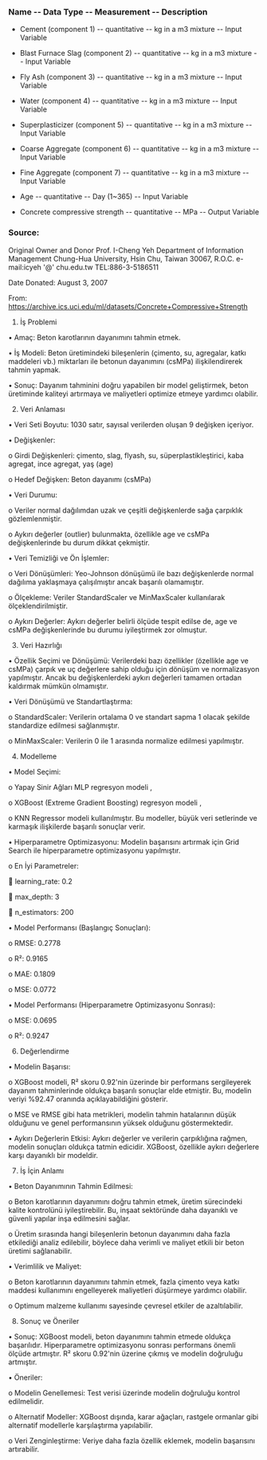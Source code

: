 ### Name -- Data Type -- Measurement -- Description

- Cement (component 1) -- quantitative -- kg in a m3 mixture -- Input Variable

- Blast Furnace Slag (component 2) -- quantitative -- kg in a m3 mixture -- Input Variable

- Fly Ash (component 3) -- quantitative -- kg in a m3 mixture -- Input Variable

- Water (component 4) -- quantitative -- kg in a m3 mixture -- Input Variable

- Superplasticizer (component 5) -- quantitative -- kg in a m3 mixture -- Input Variable

- Coarse Aggregate (component 6) -- quantitative -- kg in a m3 mixture -- Input Variable

- Fine Aggregate (component 7) -- quantitative -- kg in a m3 mixture -- Input Variable

- Age -- quantitative -- Day (1~365) -- Input Variable

- Concrete compressive strength -- quantitative -- MPa -- Output Variable



### Source:
Original Owner and Donor
Prof. I-Cheng Yeh
Department of Information Management
Chung-Hua University,
Hsin Chu, Taiwan 30067, R.O.C.
e-mail:icyeh '@' chu.edu.tw
TEL:886-3-5186511

Date Donated: August 3, 2007

From: https://archive.ics.uci.edu/ml/datasets/Concrete+Compressive+Strength




1. İş Problemi 

•	Amaç: Beton karotlarının dayanımını tahmin etmek.

•	İş Modeli: Beton üretimindeki bileşenlerin (çimento, su, agregalar, katkı maddeleri vb.) miktarları ile betonun dayanımını (csMPa) ilişkilendirerek tahmin yapmak.

•	Sonuç: Dayanım tahminini doğru yapabilen bir model geliştirmek, beton üretiminde kaliteyi artırmaya ve maliyetleri optimize etmeye yardımcı olabilir.

2. Veri Anlaması

•	Veri Seti Boyutu: 1030 satır, sayısal verilerden oluşan 9 değişken içeriyor.

•	Değişkenler:

o	Girdi Değişkenleri: çimento, slag, flyash, su, süperplastikleştirici, kaba agregat, ince agregat, yaş (age)

o	Hedef Değişken: Beton dayanımı (csMPa)

•	Veri Durumu:

o	Veriler normal dağılımdan uzak ve çeşitli değişkenlerde sağa çarpıklık gözlemlenmiştir.

o	Aykırı değerler (outlier) bulunmakta, özellikle age ve csMPa değişkenlerinde bu durum dikkat çekmiştir.

•	Veri Temizliği ve Ön İşlemler:

o	Veri Dönüşümleri: Yeo-Johnson dönüşümü ile bazı değişkenlerde normal dağılıma yaklaşmaya çalışılmıştır ancak başarılı olamamıştır.

o	Ölçekleme: Veriler StandardScaler ve MinMaxScaler kullanılarak ölçeklendirilmiştir.

o	Aykırı Değerler: Aykırı değerler belirli ölçüde tespit edilse de, age ve csMPa değişkenlerinde bu durumu iyileştirmek zor olmuştur.

3. Veri Hazırlığı

•	Özellik Seçimi ve Dönüşümü: Verilerdeki bazı özellikler (özellikle age ve csMPa) çarpık ve uç değerlere sahip olduğu için dönüşüm ve normalizasyon yapılmıştır. Ancak bu değişkenlerdeki aykırı değerleri tamamen ortadan kaldırmak mümkün olmamıştır.

•	Veri Dönüşümü ve Standartlaştırma:

o	StandardScaler: Verilerin ortalama 0 ve standart sapma 1 olacak şekilde standardize edilmesi sağlanmıştır.

o	MinMaxScaler: Verilerin 0 ile 1 arasında normalize edilmesi yapılmıştır.

4. Modelleme

•	Model Seçimi:

o	Yapay Sinir Ağları MLP regresyon modeli ,

o	XGBoost (Extreme Gradient Boosting) regresyon modeli ,

o KNN Regressor modeli kullanılmıştır. Bu modeller, büyük veri setlerinde ve karmaşık ilişkilerde başarılı sonuçlar verir.

•	Hiperparametre Optimizasyonu: Modelin başarısını artırmak için Grid Search ile hiperparametre optimizasyonu yapılmıştır.

o	En İyi Parametreler:

	learning_rate: 0.2

	max_depth: 3

	n_estimators: 200

•	Model Performansı (Başlangıç Sonuçları):

o	RMSE: 0.2778

o	R²: 0.9165

o	MAE: 0.1809

o	MSE: 0.0772

•	Model Performansı (Hiperparametre Optimizasyonu Sonrası):

o	MSE: 0.0695

o	R²: 0.9247

6. Değerlendirme

•	Modelin Başarısı:

o	XGBoost modeli, R² skoru 0.92'nin üzerinde bir performans sergileyerek dayanım tahminlerinde oldukça başarılı sonuçlar elde etmiştir. Bu, modelin veriyi %92.47 oranında açıklayabildiğini gösterir.

o	MSE ve RMSE gibi hata metrikleri, modelin tahmin hatalarının düşük olduğunu ve genel performansının yüksek olduğunu göstermektedir.

•	Aykırı Değerlerin Etkisi: Aykırı değerler ve verilerin çarpıklığına rağmen, modelin sonuçları oldukça tatmin edicidir. XGBoost, özellikle aykırı değerlere karşı dayanıklı bir modeldir.

7. İş İçin Anlamı

•	Beton Dayanımının Tahmin Edilmesi:

o	Beton karotlarının dayanımını doğru tahmin etmek, üretim sürecindeki kalite kontrolünü iyileştirebilir. Bu, inşaat sektöründe daha dayanıklı ve güvenli yapılar inşa edilmesini sağlar.

o	Üretim sırasında hangi bileşenlerin betonun dayanımını daha fazla etkilediği analiz edilebilir, böylece daha verimli ve maliyet etkili bir beton üretimi sağlanabilir.

•	Verimlilik ve Maliyet:

o	Beton karotlarının dayanımını tahmin etmek, fazla çimento veya katkı maddesi kullanımını engelleyerek maliyetleri düşürmeye yardımcı olabilir.

o	Optimum malzeme kullanımı sayesinde çevresel etkiler de azaltılabilir.

8. Sonuç ve Öneriler

•	Sonuç: XGBoost modeli, beton dayanımını tahmin etmede oldukça başarılıdır. Hiperparametre optimizasyonu sonrası performans önemli ölçüde artmıştır. R² skoru 0.92'nin üzerine çıkmış ve modelin doğruluğu artmıştır.

•	Öneriler:

o	Modelin Genellemesi: Test verisi üzerinde modelin doğruluğu kontrol edilmelidir.

o	Alternatif Modeller: XGBoost dışında, karar ağaçları, rastgele ormanlar gibi alternatif modellerle karşılaştırma yapılabilir.

o	Veri Zenginleştirme: Veriye daha fazla özellik eklemek, modelin başarısını artırabilir.






